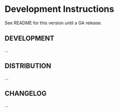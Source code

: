 Development Instructions
=========

See README for this version until a GA release.


DEVELOPMENT
---------------

...

DISTRIBUTION
---------------

...

CHANGELOG
--------------

...

